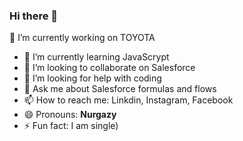 ### Hi there 👋

 🔭 I’m currently working on TOYOTA
- 🌱 I’m currently learning JavaScrypt
- 👯 I’m looking to collaborate on Salesforce
- 🤔 I’m looking for help with coding
- 💬 Ask me about Salesforce formulas and flows
- 📫 How to reach me: Linkdin, Instagram, Facebook
- 😄 Pronouns: **Nurgazy**
- ⚡ Fun fact: I am single)
